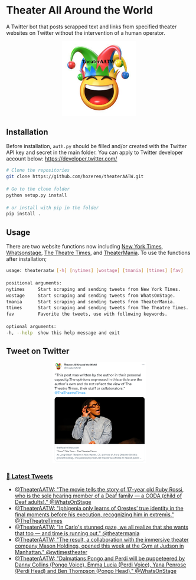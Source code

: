 Theater All Around the World
========

A Twitter bot that posts scrapped text and links from specified theater websites on Twitter without the intervention of a human operator.

<p align="center">
<img src="theaterAATW_logo.png"  alt="TheaterAATW" width="40%">
</p>
<p align="center">

## Installation
  Before installation, `auth.py` should be filled and/or created with the Twitter API key and secret in the main folder. You can apply to Twitter developer account below:
  https://developer.twitter.com/
  
  ```bash
  # Clone the repositories
  git clone https://github.com/hozeren/theaterAATW.git
  
  # Go to the clone folder
  python setup.py install
  
  # or install with pip in the folder
  pip install .
  ```
## Usage
  There are two website functions now including [New York Times](https://www.nytimes.com/section/theater), [Whatsonstage](https://www.whatsonstage.com/news/?categories=theatre-news), [The Theatre Times](https://thetheatretimes.com/featured/), and [TheaterMania](https://www.theatermania.com/news/). To use the functions after installation;
  ```bash
usage: theateraatw [-h] [nytimes] [wostage] [tmania] [ttimes] [fav]

positional arguments:
  nytimes     Start scraping and sending tweets from New York Times.
  wostage     Start scraping and sending tweets from WhatsOnStage.
  tmania      Start scraping and sending tweets from TheaterMania.
  ttimes      Start scraping and sending tweets from The Theatre Times.
  fav         Favorite the tweets, use with following keywords.

optional arguments:
  -h, --help  show this help message and exit
  ```
## Tweet on Twitter
  
<p align="center">
<a href="https://twitter.com/TheaterAATW/status/1488766001269420034"><img src="example-tweet.png"  alt="TheaterAATW" width="50%">
</p>
<p align="center">

### 📱 Latest Tweets

<!-- TWITTER:START -->
- [@TheaterAATW: &quot;The movie tells the story of 17-year old Ruby Rossi, who is the sole hearing member of a Deaf family — a CODA &lpar;child of Deaf adults&rpar;.&quot; @WhatsOnStage](https://rss.app/articles/cb4e791f6f6d729c074351566bd3a7c508111d6e2b37b7e0d6e7953ba4b25088f10ba4482c9bc169f6a26d7cda13089761d36ae0c5137f1d8e3f)
- [@TheaterAATW: &quot;Iphigenia only learns of Orestes’ true identity in the final moments before his execution, recognizing him in extremis.&quot; @TheTheatreTimes](https://rss.app/articles/cb4e791f6f6d729c074351566bd3a7c508111d6e2b37b7e0d6e7953ba4b25088f10ba4482c9bc169f6a26d7cdc12079069d36ae7c71279158d39)
- [@TheaterAATW: &quot;In Carlo&#39;s stunned gaze, we all realize that she wants that too — and time is running out.&quot; @theatermania](https://rss.app/articles/cb4e791f6f6d729c074351566bd3a7c508111d6e2b37b7e0d6e7953ba4b25088f10ba4482c9bc169f6a26d7cdd110d9460d06ce5ca1a78138a33)
- [@TheaterAATW: &quot;The result, a collaboration with the immersive theater company Mason Holdings, opened this week at the Gym at Judson in Manhattan.&quot; @nytimestheater](https://rss.app/articles/cb4e791f6f6d729c074351566bd3a7c508111d6e2b37b7e0d6e7953ba4b25088f10ba4482c9bc169f6a26d7cdd100b9667d16ce4c61b731c833b)
- [@TheaterAATW: &quot;Dalmatians Pongo and Perdi will be puppeteered by Danny Collins &lpar;Pongo Voice&rpar;, Emma Lucia &lpar;Perdi Voice&rpar;, Yana Penrose &lpar;Perdi Head&rpar; and Ben Thompson &lpar;Pongo Head&rpar;.&quot; @WhatsOnStage](https://rss.app/articles/cb4e791f6f6d729c074351566bd3a7c508111d6e2b37b7e0d6e7953ba4b25088f10ba4482c9bc169f6a26d7cde160b9068d161e8c7157c1c8d3c)
<!-- TWITTER:END -->
